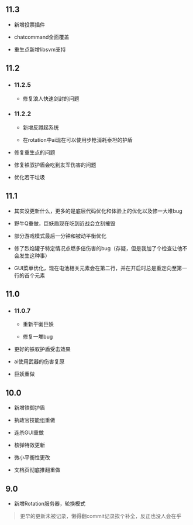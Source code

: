 ## 11.3

- 新增投票插件

- chatcommand全面覆盖

- 重生点新增libsvm支持

## 11.2

- ### 11.2.5

  - 修复浪人快速剑封的问题

- ### 11.2.2

  - 新增反蹲起系统

  - 在rotation中ai现在可以使用步枪消耗泰坦的护盾

- 修复重生点的问题

- 修复铁驭护盾会吃到友军伤害的问题

- 优化若干垃圾

## 11.1

- 其实没更新什么，更多的是底层代码优化和体验上的优化以及修一大堆bug

- 野牛Q重做，巨妖盾现在吃到近战会立刻摧毁

- 部分游戏模式最后一分钟和被动平衡优化

- 修了烈焰罐子特定情况点燃多倍伤害的bug（存疑，但是我加了个检查让他不会发生这种事）

- GUI菜单优化，现在电池相关元素会在第二行，并在开启时总是重定向至第一行的首个元素

## 11.0

- ### 11.0.7

  - 重新平衡巨妖

  - 修复一堆bug

- 更好的铁驭护盾受击效果

- ai使用武器的伤害复原

- 巨妖重做

## 10.0

- 新增铁御护盾

- 执政官技能组重做

- 连杀GUI重做

- 核弹特效更新

- 微小平衡性更改

- 文档页彻底推翻重做

## 9.0

- 新增Rotation服务器，轮换模式

> 更早的更新未被记录，懒得翻commit记录挨个补全，反正也没人会在乎